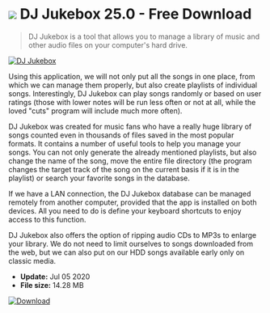 # ![](https://cdn.softexe.net/static/icon/win.gif) DJ Jukebox 25.0 - Free Download

> DJ Jukebox is a tool that allows you to manage a library of music and other audio files on your computer's hard drive.

[![DJ Jukebox](https://gallery.dpcdn.pl/imgc/Tools/77897/g_-_420x350_1.5_-_x20170929220814_0.jpg)](https://softexe.net/win/multimedia/audio-utilities/dj-jukebox:appa.html)

Using this application, we will not only put all the songs in one place, from which we can manage them properly, but also create playlists of individual songs. Interestingly, DJ Jukebox can play songs randomly or based on user ratings (those with lower notes will be run less often or not at all, while the loved "cuts" program will include much more often).
 
 DJ Jukebox was created for music fans who have a really huge library of songs counted even in thousands of files saved in the most popular formats. It contains a number of useful tools to help you manage your songs. You can not only generate the already mentioned playlists, but also change the name of the song, move the entire file directory (the program changes the target track of the song on the current basis if it is in the playlist) or search your favorite songs in the database.
 
 If we have a LAN connection, the DJ Jukebox database can be managed remotely from another computer, provided that the app is installed on both devices. All you need to do is define your keyboard shortcuts to enjoy access to this function.
 
 DJ Jukebox also offers the option of ripping audio CDs to MP3s to enlarge your library. We do not need to limit ourselves to songs downloaded from the web, but we can also put on our HDD songs available early only on classic media.


- **Update:** Jul 05 2020
- **File size:** 14.28 MB

[![Download](https://cdn.softexe.net/static/img/download.png)](https://softexe.net/win/multimedia/audio-utilities/dj-jukebox:appa.html)

